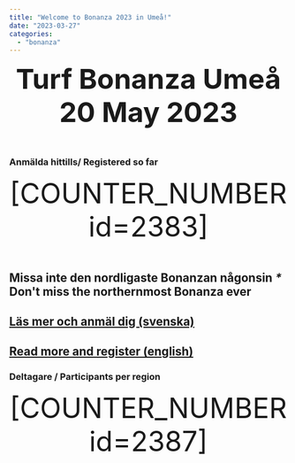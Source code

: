 ```yaml
---
title: "Welcome to Bonanza 2023 in Umeå!"
date: "2023-03-27"
categories: 
  - "bonanza"
---
```


**Turf Bonanza Umeå 20 May 2023**

<!DOCTYPE HTML>
<html>
<head>
<meta name="viewport" content="width=device-width, initial-scale=1">
<style>
p {
  text-align: center;
  font-size: 50px;
  margin-top: 0px;
}
</style>
</head>
<body>

<p id="demo"></p>

<script>
// Set the date we're counting down to
var countDownDate = new Date("May 20, 2023 10:00:00").getTime();

// Update the count down every 1 second
var x = setInterval(function() {

  // Get today's date and time
  var now = new Date().getTime();
    
  // Find the distance between now and the count down date
  var distance = countDownDate - now;
    
  // Time calculations for days, hours, minutes and seconds
  var days = Math.floor(distance / (1000 * 60 * 60 * 24));
  var hours = Math.floor((distance % (1000 * 60 * 60 * 24)) / (1000 * 60 * 60));
  var minutes = Math.floor((distance % (1000 * 60 * 60)) / (1000 * 60));
  var seconds = Math.floor((distance % (1000 * 60)) / 1000);
    
  // Output the result in an element with id="demo"
  document.getElementById("demo").innerHTML = days + " : " + hours + " : "
  + minutes + " : " + seconds + " ";
    
  // If the count down is over, write some text 
  if (distance < 0) {
    clearInterval(x);
    document.getElementById("demo").innerHTML = "BONANZA!";
  }
}, 1000);
</script>

</body>
</html>

### Anmälda hittills/ Registered so far

\[COUNTER\_NUMBER id=2383\]

## Missa inte den nordligaste Bonanzan någonsin *\** Don't miss the northernmost Bonanza ever

## [**Läs mer och anmäl dig (svenska)**](https://www.turfvasterbotten.se/bonanza/valkommen-bonanza-2023)

## [**Read more and register (english)**](https://www.turfvasterbotten.se/bonanza/welcome-bonanza-2023)

### Deltagare / Participants per region

\[COUNTER\_NUMBER id=2387\]
